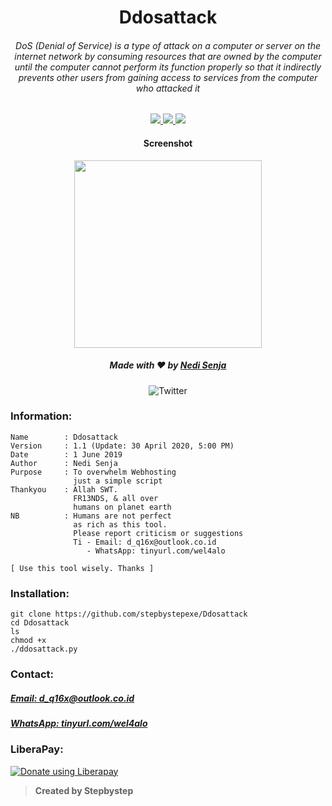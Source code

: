 <h1 align="center">Ddosattack</h1>
<h6 align="center">DoS (Denial of Service) is a type of attack on a computer or server on the internet network by consuming resources that are owned by the computer until the computer cannot perform its function properly so that it indirectly prevents other users from gaining access to services from the computer who attacked it</h6>
<p align="center">
  <a href="https://www.python.org">
    <img src="https://img.shields.io/badge/python-2.7.17-blue.svg">
  </a>
  <a href="https://raw.githubusercontent.com/stepbystepexe/Ddosattack/master/LICENSE">
    <img src="https://img.shields.io/badge/license-Apache-red.svg">
  </a>
  <a href="https://opensource.org">
    <img src="https://img.shields.io/badge/open%20source-❤-green.svg">
  </a>
</p>
<h4 align="center">Screenshot</h4>
<p align="center">
  <img src="https://raw.githubusercontent.com/stepbystepexe/Ddosattack/master/Screenshot.png" width="300">
</p>
<h5>
<p align="center">
  Made with ❤️ by <a href="https://github.com/stepbystepexe">Nedi Senja</a>
</h5>
</p>
<p align="center">
  <img src="https://img.shields.io/twitter/url?url=https%3A%2F%2Fgithub.com%2Stepbystepexe%2FDdosattack" alt="Twitter">
</p>

### Information:
```text
Name        : Ddosattack
Version     : 1.1 (Update: 30 April 2020, 5:00 PM)
Date        : 1 June 2019
Author      : Nedi Senja
Purpose     : To overwhelm Webhosting
              just a simple script
Thankyou    : Allah SWT.
              FR13NDS, & all over
              humans on planet earth
NB          : Humans are not perfect
              as rich as this tool.
              Please report criticism or suggestions
              Ti - Email: d_q16x@outlook.co.id
                 - WhatsApp: tinyurl.com/wel4alo

[ Use this tool wisely. Thanks ]
```

### Installation:
```text
git clone https://github.com/stepbystepexe/Ddosattack
cd Ddosattack
ls
chmod +x
./ddosattack.py
```
### Contact:

<h5> <a href="http://d_q16x@outlook.co.id">Email: d_q16x@outlook.co.id</a>
</h5>
<h5> <a href="https://tinyurl.com/wel4alo">WhatsApp: tinyurl.com/wel4alo</a>
</h5>

### LiberaPay:
<noscript><a href="https://liberapay.com/stepbystepexe/donate"><img alt="Donate using Liberapay" src="https://liberapay.com/assets/widgets/donate.svg"></a></noscript>

>**Created by Stepbystep**
